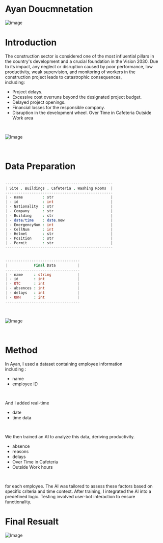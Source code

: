 # Ayan Doucmnetation

![image](https://cdn.discordapp.com/attachments/1168296661571874827/1168804485947203635/image.png?ex=65531900&is=6540a400&hm=cb1fef6e166614fab8b1f80692a1fff0befb4942c9ac2e58759bee939eb82a13&)

# Introduction
The construction sector is considered one of the most influential pillars in the country's development and a crucial foundation in the Vision 2030. Due to its impact, any neglect or disruption caused by poor performance, low productivity, weak supervision, and monitoring of workers in the construction project leads to catastrophic consequences, 
<br>
including:
<br>
* Project delays.
* Excessive cost overruns beyond the designated project budget.
* Delayed project openings.
* Financial losses for the responsible company.
* Disruption in the development wheel. Over Time in Cafeteria Outside Work area



<br>


![Image](https://cdn.discordapp.com/attachments/1168296661571874827/1168298112180293642/WhatsApp_Image_2023-10-27_at_18.36.47.jpg?ex=65514167&is=653ecc67&hm=317d7d5dc5578efd394b157a8316284149a3d6d75d70bf2a2b13148c58cf8853&)




<br>

# Data Preparation

```php

-------------------------------------------------
| Site , Buildings , Cafeteria , Washing Rooms  |
-------------------------------------------------
| - name         : str                          |
| - id           : int                          |
| - Nationality  : str                          |
| - Company      : str                          | 
| - Building     : str                          |
| - date/time    : date.now                     |  
| - EmergencyNum : int                          |  
| - CellNum      : int                          |
| - Helmet       : str                          | 
| - Position     : str                          | 
| - Permit       : str                          |
-------------------------------------------------      


----------------------------------
|            Final Data          |
----------------------------------
| - name     : string            |
| - id       : int               |
| - OTC      : int               |
| - absences : int               |
| - delays   : int               |
| - OWH      : int               |
----------------------------------


```
<br>

![Image](https://pbs.twimg.com/media/F9iTeoXWwAAHqij?format=jpg&name=900x900)

<br>

# Method


In Ayan, I used a dataset containing employee information
<br> including :
* name 
* employee ID
<br>

And I added real-time
* date  
* time data 

<br>

We then trained an AI to analyze this data, deriving productivity.
<br>
* absence 
* reasons 
* delays 
* Over Time in Cafeteria 
* Outside Work hours 

<br>

for each employee. The AI was tailored to assess these factors based on specific criteria and time context.
 After training, I integrated the AI into a predefined logic. Testing involved user-bot interaction to ensure functionality.

# Final Resualt 

![Image][def]

[def]: https://cdn.discordapp.com/attachments/1168296661571874827/1168333783376859146/image.png?ex=655162a0&is=653eeda0&hm=bffed33ba678014bdebc3039c652e0c45847c37e71f2e98692f7db8b677813a7&
